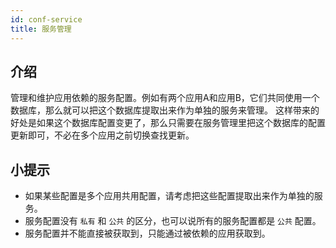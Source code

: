 ```yaml
---
id: conf-service
title: 服务管理
---
```


## 介绍

管理和维护应用依赖的服务配置。例如有两个应用A和应用B，它们共同使用一个数据库，那么就可以把这个数据库提取出来作为单独的服务来管理。
这样带来的好处是如果这个数据库配置变更了，那么只需要在服务管理里把这个数据库的配置更新即可，不必在多个应用之前切换查找更新。

## 小提示
- 如果某些配置是多个应用共用配置，请考虑把这些配置提取出来作为单独的服务。
- 服务配置没有 `私有` 和 `公共` 的区分，也可以说所有的服务配置都是 `公共` 配置。
- 服务配置并不能直接被获取到，只能通过被依赖的应用获取到。
